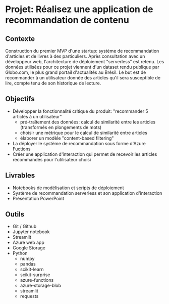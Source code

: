 # Projet: Réalisez une application de recommandation de contenu

## Contexte
Construction du premier MVP d'une startup: système de recommandation d'articles et de livres à des particuliers.
Après consultation avec un développeur web, l'architecture de déploiement "serverless" est retenu.
Les données utilisées pour ce projet viennent d'un dataset rendu publique par Globo.com, le plus grand portail d'actualités au Brésil.
Le but est de recommander à un utilisateur donnée des articles qu'il sera susceptible de lire, compte tenu de son historique de lecture.

## Objectifs
- Développer la fonctionnalité critique du produit: "recommander 5 articles à un utilisateur"
  - pré-traîtement des données: calcul de similarité entre les articles (transformés en plongements de mots) 
  - choisir une métrique pour le calcul de similarité entre articles
  - élaborer un modèle "content-based filtering"
- La déployer le système de recommandation sous forme d'Azure Fuctions
- Créer une application d'interaction qui permet de recevoir les articles recommandés pour l'utilisateur choisi

## Livrables
- Notebooks de modélisation et scripts de déploiement
- Système de recommandation serverless et son application d'interaction
- Présentation PowerPoint

## Outils
- Git / Github
- Jupyter notebook
- Streamlit
- Azure web app
- Google Storage
- Python
  - numpy
  - pandas
  - scikit-learn
  - scikit-surprise
  - azure-functions
  - azure-storage-blob
  - streamlit
  - requests